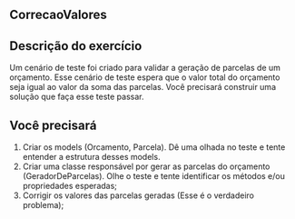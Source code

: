 ## CorrecaoValores

## Descrição do exercício
Um cenário de teste foi criado para validar a geração de parcelas de um orçamento. 
Esse cenário de teste espera que o valor total do orçamento seja igual ao valor da soma das parcelas.
Você precisará construir uma solução que faça esse teste passar.

## Você precisará
1. Criar os models (Orcamento, Parcela). Dê uma olhada no teste e tente entender a estrutura desses models.
2. Criar uma classe responsável por gerar as parcelas do orçamento (GeradorDeParcelas). Olhe o teste e tente identificar os métodos e/ou propriedades esperadas;
3. Corrigir os valores das parcelas geradas (Esse é o verdadeiro problema);

